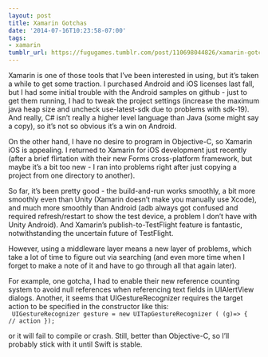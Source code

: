 ```yaml
---
layout: post
title: Xamarin Gotchas
date: '2014-07-16T10:23:58-07:00'
tags:
- xamarin
tumblr_url: https://fugugames.tumblr.com/post/110698044826/xamarin-gotchas
---
```

Xamarin is one of those tools that I’ve been interested in using, but it’s taken a while to get some traction. I purchased Android and iOS licenses last fall, but I had some initial trouble with the Android samples on github - just to get them running, I had to tweak the project settings (increase the maximum java heap size and uncheck use-latest-sdk due to problems with sdk-19). And really, C# isn’t really a higher level language than Java (some might say a copy), so it’s not so obvious it’s a win on Android.

On the other hand, I have no desire to program in Objective-C, so Xamarin iOS is appealing. I returned to Xamarin for iOS development just recently (after a brief flirtation with their new Forms cross-platform framework, but maybe it’s a bit too new - I ran into problems right after just copying a project from one directory to another).

So far, it’s been pretty good - the build-and-run works smoothly, a bit more smoothly even than Unity (Xamarin doesn’t make you manually use Xcode), and much more smoothly than Android (adb always got confused and required refresh/restart to show the test device, a problem I don’t have with Unity Android). And Xamarin’s publish-to-TestFlight feature is fantastic, notwithstanding the uncertain future of TestFlight.

However, using a middleware layer means a new layer of problems, which take a lot of time to figure out via searching (and even more time when I forget to make a note of it and have to go through all that again later).

For example, one gotcha, I had to enable their new reference counting system to avoid null references when referencing text fields in UIAlertView dialogs. Another, it seems that UIGestureRecognizer requires the target action to be specified in the constructor like this:  
`
UIGestureRecognizer gesture = new UITapGestureRecognizer (
				(g)=> { 
					// action
				});`

or it will fail to compile or crash. Still, better than Objective-C, so I’ll probably stick with it until Swift is stable.

